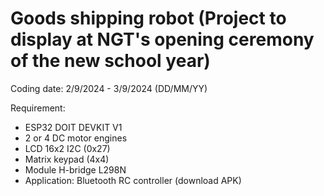 # Goods shipping robot (Project to display at NGT's opening ceremony of the new school year)
Coding date: 2/9/2024 - 3/9/2024 (DD/MM/YY) 

Requirement:
- ESP32 DOIT DEVKIT V1
- 2 or 4 DC motor engines
- LCD 16x2 I2C (0x27)
- Matrix keypad (4x4)
- Module H-bridge L298N
- Application: Bluetooth RC controller (download APK)
